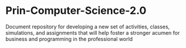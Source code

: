 Prin-Computer-Science-2.0
=========================

Document repository for developing a new set of activities, classes, simulations, and assignments that will help foster a stronger acumen for business and programming in the professional world
